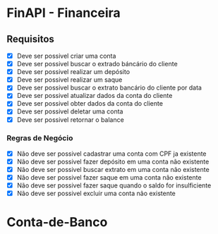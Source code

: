 # FinAPI - Financeira

## Requisitos

- [x] Deve ser possivel criar uma conta
- [x] Deve ser possivel buscar o extrado báncário do cliente
- [x] Deve ser possivel realizar um depósito
- [x] Deve ser possivel realizar um saque
- [x] Deve ser possivel buscar o extrato bancário do cliente por data
- [x] Deve ser possivel atualizar dados da conta do cliente
- [x] Deve ser possivel obter dados da conta do cliente
- [x] Deve ser possivel deletar uma conta
- [x] Deve ser possivel retornar o balance

### Regras de Negócio

- [x] Não deve ser possivel cadastrar uma conta com CPF ja existente
- [x] Não deve ser possivel fazer depósito em uma conta não existente
- [x] Não deve ser possivel buscar extrato em uma conta não existente
- [x] Não deve ser possivel fazer saque em uma conta não existente
- [x] Não deve ser possivel fazer saque quando o saldo for insulficiente
- [x] Não deve ser possivel excluir uma conta não existente
# Conta-de-Banco
